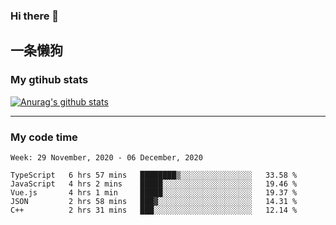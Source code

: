 ### Hi there 👋

## 一条懒狗
<!--
**kiss-me-quickly/kiss-me-quickly** is a ✨ _special_ ✨ repository because its `README.md` (this file) appears on your GitHub profile.

Here are some ideas to get you started:

- 🔭 I’m currently working on ...
- 🌱 I’m currently learning ...
- 👯 I’m looking to collaborate on ...
- 🤔 I’m looking for help with ...
- 💬 Ask me about ...
- 📫 How to reach me: ...
- 😄 Pronouns: ...
- ⚡ Fun fact: ...
-->


### My gtihub stats

[![Anurag's github stats](https://github-readme-stats.vercel.app/api?username=kiss-me-quickly)](https://github.com/anuraghazra/github-readme-stats)

***

### My code time

<!--START_SECTION:waka-->
```text
Week: 29 November, 2020 - 06 December, 2020

TypeScript   6 hrs 57 mins   ████████▒░░░░░░░░░░░░░░░░   33.58 % 
JavaScript   4 hrs 2 mins    █████░░░░░░░░░░░░░░░░░░░░   19.46 % 
Vue.js       4 hrs 1 min     █████░░░░░░░░░░░░░░░░░░░░   19.37 % 
JSON         2 hrs 58 mins   ███▓░░░░░░░░░░░░░░░░░░░░░   14.31 % 
C++          2 hrs 31 mins   ███░░░░░░░░░░░░░░░░░░░░░░   12.14 % 
```
<!--END_SECTION:waka-->
